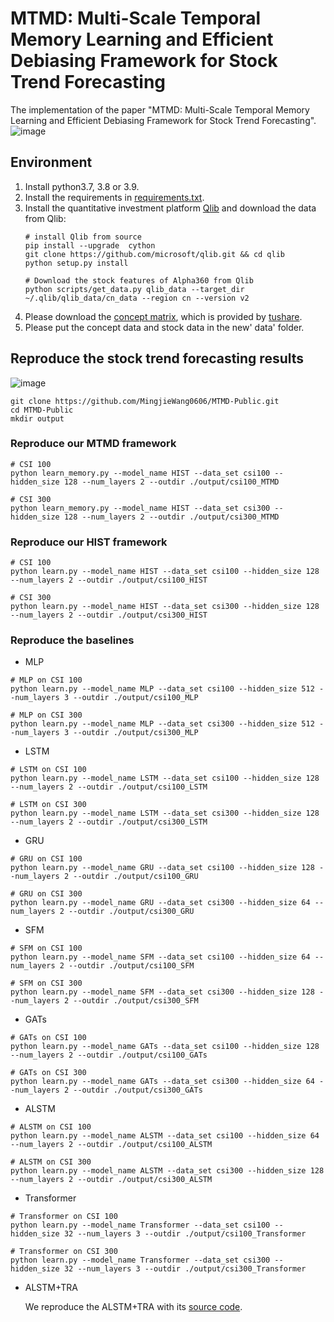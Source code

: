 # MTMD: Multi-Scale Temporal Memory Learning and Efficient Debiasing Framework for Stock Trend Forecasting
The implementation of the paper "MTMD: Multi-Scale Temporal Memory Learning and Efficient Debiasing Framework for Stock Trend Forecasting".
![image](https://i.ibb.co/5MFPqTJ/12.png)

## Environment
1. Install python3.7, 3.8 or 3.9. 
2. Install the requirements in [requirements.txt](https://github.com/Wentao-Xu/HIST/blob/main/requirements.txt).
3. Install the quantitative investment platform [Qlib](https://github.com/microsoft/qlib) and download the data from Qlib:
	```
	# install Qlib from source
	pip install --upgrade  cython
	git clone https://github.com/microsoft/qlib.git && cd qlib
	python setup.py install

	# Download the stock features of Alpha360 from Qlib
	python scripts/get_data.py qlib_data --target_dir ~/.qlib/qlib_data/cn_data --region cn --version v2
	```
4. Please download the [concept matrix](https://github.com/Wentao-Xu/HIST/tree/main/data), which is provided by [tushare](https://tushare.pro/document/2?doc_id=81).
5. Please put the concept data and stock data in the new' data' folder.

## Reproduce the stock trend forecasting results
![image](https://i.ibb.co/X7CVp2v/res.png)
```
git clone https://github.com/MingjieWang0606/MTMD-Public.git
cd MTMD-Public
mkdir output
```
### Reproduce our MTMD framework
```
# CSI 100
python learn_memory.py --model_name HIST --data_set csi100 --hidden_size 128 --num_layers 2 --outdir ./output/csi100_MTMD

# CSI 300
python learn_memory.py --model_name HIST --data_set csi300 --hidden_size 128 --num_layers 2 --outdir ./output/csi300_MTMD
```

### Reproduce our HIST framework
```
# CSI 100
python learn.py --model_name HIST --data_set csi100 --hidden_size 128 --num_layers 2 --outdir ./output/csi100_HIST

# CSI 300
python learn.py --model_name HIST --data_set csi300 --hidden_size 128 --num_layers 2 --outdir ./output/csi300_HIST
```
### Reproduce the baselines
* MLP 
```
# MLP on CSI 100
python learn.py --model_name MLP --data_set csi100 --hidden_size 512 --num_layers 3 --outdir ./output/csi100_MLP

# MLP on CSI 300
python learn.py --model_name MLP --data_set csi300 --hidden_size 512 --num_layers 3 --outdir ./output/csi300_MLP
```

* LSTM
```
# LSTM on CSI 100
python learn.py --model_name LSTM --data_set csi100 --hidden_size 128 --num_layers 2 --outdir ./output/csi100_LSTM

# LSTM on CSI 300
python learn.py --model_name LSTM --data_set csi300 --hidden_size 128 --num_layers 2 --outdir ./output/csi300_LSTM
```

* GRU
```
# GRU on CSI 100
python learn.py --model_name GRU --data_set csi100 --hidden_size 128 --num_layers 2 --outdir ./output/csi100_GRU

# GRU on CSI 300
python learn.py --model_name GRU --data_set csi300 --hidden_size 64 --num_layers 2 --outdir ./output/csi300_GRU
```

* SFM
```
# SFM on CSI 100
python learn.py --model_name SFM --data_set csi100 --hidden_size 64 --num_layers 2 --outdir ./output/csi100_SFM

# SFM on CSI 300
python learn.py --model_name SFM --data_set csi300 --hidden_size 128 --num_layers 2 --outdir ./output/csi300_SFM
```

* GATs
```
# GATs on CSI 100
python learn.py --model_name GATs --data_set csi100 --hidden_size 128 --num_layers 2 --outdir ./output/csi100_GATs

# GATs on CSI 300
python learn.py --model_name GATs --data_set csi300 --hidden_size 64 --num_layers 2 --outdir ./output/csi300_GATs
```

* ALSTM
```
# ALSTM on CSI 100
python learn.py --model_name ALSTM --data_set csi100 --hidden_size 64 --num_layers 2 --outdir ./output/csi100_ALSTM

# ALSTM on CSI 300
python learn.py --model_name ALSTM --data_set csi300 --hidden_size 128 --num_layers 2 --outdir ./output/csi300_ALSTM
```

* Transformer
```
# Transformer on CSI 100
python learn.py --model_name Transformer --data_set csi100 --hidden_size 32 --num_layers 3 --outdir ./output/csi100_Transformer

# Transformer on CSI 300
python learn.py --model_name Transformer --data_set csi300 --hidden_size 32 --num_layers 3 --outdir ./output/csi300_Transformer
```

* ALSTM+TRA 

	We reproduce the ALSTM+TRA with its [source code](https://github.com/microsoft/qlib/tree/main/examples/benchmarks/TRA).


